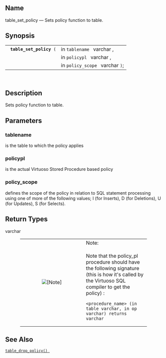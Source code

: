 <div id="fn_table_set_policy" class="refentry">

<div class="titlepage">

</div>

<div class="refnamediv">

## Name

table_set_policy — Sets policy function to table.

</div>

<div class="refsynopsisdiv">

## Synopsis

<div id="fsyn_table_set_policy" class="funcsynopsis">

|                               |                                 |
|-------------------------------|---------------------------------|
| ` `**`table_set_policy`**` (` | in `tablename ` varchar ,       |
|                               | in `policypl ` varchar ,        |
|                               | in `policy_scope ` varchar `)`; |

<div class="funcprototype-spacer">

 

</div>

</div>

</div>

<div id="desc_table_set_policy" class="refsect1">

## Description

Sets policy function to table.

</div>

<div id="params_table_set_policy" class="refsect1">

## Parameters

<div id="id113075" class="refsect2">

### tablename

is the table to which the policy applies

</div>

<div id="id113078" class="refsect2">

### policypl

is the actual Virtuoso Stored Procedure based policy

</div>

<div id="id113081" class="refsect2">

### policy_scope

defines the scope of the policy in relation to SQL statement processing
using one of more of the following values; I (for Inserts), D (for
Deletions), U (for Updates), S (for Selects).

</div>

</div>

<div id="ret_table_set_policy" class="refsect1">

## Return Types

varchar

<div class="note" style="margin-left: 0.5in; margin-right: 0.5in;">

<table data-border="0" data-summary="Note: Note:
">
<colgroup>
<col style="width: 50%" />
<col style="width: 50%" />
</colgroup>
<tbody>
<tr class="odd">
<td rowspan="2" style="text-align: center;" data-valign="top"
width="25"><img src="images/note.png" alt="[Note]" /></td>
<td style="text-align: left;">Note:</td>
</tr>
<tr class="even">
<td style="text-align: left;" data-valign="top"><p>Note that the
policy_pl procedure should have the following signature (this is how
it's called by the Virtuoso SQL compiler to get the policy) :</p>
<pre class="programlisting"><code>&lt;procedure_name&gt; (in table varchar, in op varchar) returns varchar</code></pre></td>
</tr>
</tbody>
</table>

</div>

</div>

<div id="seealso_table_set_policy" class="refsect1">

## See Also

<a href="fn_table_drop_policy.html" class="link"
title="table_drop_policy"><code
class="function">table_drop_policy() </code></a>

</div>

</div>
